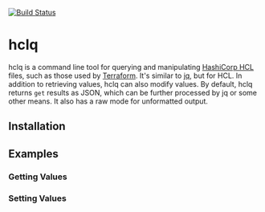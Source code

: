 [![Build Status](https://travis-ci.org/mattolenik/hclq.svg?branch=master)](https://travis-ci.org/mattolenik/hclq)

# hclq

hclq is a command line tool for querying and manipulating [HashiCorp HCL](https://github.com/hashicorp/hcl) files, such as those used by [Terraform](https://terraform.io). It's similar to [jq](https://github.com/stedolan/jq), but for HCL. In addition to retrieving values, hclq can also modify values. By default, hclq returns `get` results as JSON, which can be further processed by jq or some other means. It also has a raw mode for unformatted output.

## Installation

## Examples

### Getting Values

### Setting Values

